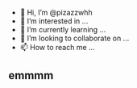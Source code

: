 - 👋 Hi, I’m @pizazzwhh
- 👀 I’m interested in ...
- 🌱 I’m currently learning ...
- 💞️ I’m looking to collaborate on ...
- 📫 How to reach me ...

<!---
pizazzwhh/pizazzwhh is a ✨ special ✨ repository because its `README.md` (this file) appears on your GitHub profile.
You can click the Preview link to take a look at your changes.
--->

## emmmm
